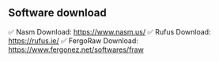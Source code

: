 ## Software download

✅ Nasm Download: https://www.nasm.us/
✅ Rufus Download: https://rufus.ie/
✅ FergoRaw Download: https://www.fergonez.net/softwares/fraw